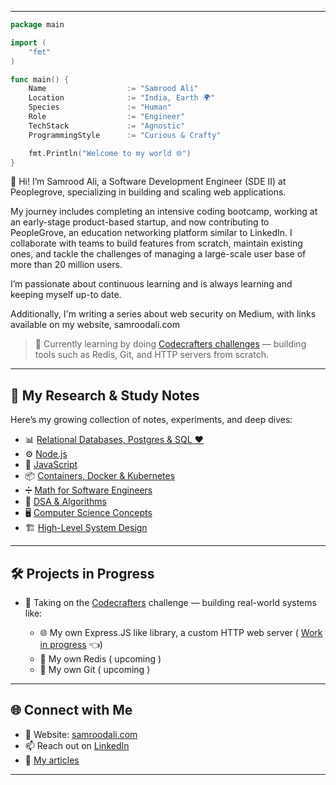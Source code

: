 

---

```go
package main

import (
	"fmt"
)

func main() {
	Name                  := "Samrood Ali"
	Location              := "India, Earth 🌍"
	Species               := "Human"
	Role                  := "Engineer"
	TechStack             := "Agnostic"
	ProgrammingStyle      := "Curious & Crafty"

	fmt.Println("Welcome to my world 🌐")
}
```


👋 Hi! I’m Samrood Ali, a Software Development Engineer (SDE II) at Peoplegrove, specializing in building and scaling web applications. 

My journey includes completing an intensive coding bootcamp, working at an early-stage product-based startup, and now contributing to PeopleGrove, an education networking platform similar to LinkedIn. I collaborate with teams to build features from scratch, maintain existing ones, and tackle the challenges of managing a large-scale user base of more than 20 million users.

I’m passionate about continuous learning and is always learning and keeping myself up-to date. 

Additionally, I'm writing a series about web security on Medium, with links available on my website, samroodali.com

> 🧠 Currently learning by doing [Codecrafters challenges](https://app.codecrafters.io/users/SamroodAli) — building tools such as Redis, Git, and HTTP servers from scratch.

---

## 🧪 My Research & Study Notes

Here’s my growing collection of notes, experiments, and deep dives:

* 📊 [Relational Databases, Postgres & SQL ❤️](https://github.com/SamroodAli/relational-database-research)
* ⚙️ [Node.js](https://github.com/SamroodAli/node-research)
* 🧠 [JavaScript](https://github.com/SamroodAli/javascript-research)
* 📦 [Containers, Docker & Kubernetes](https://github.com/SamroodAli/containers-research)
* ➗ [Math for Software Engineers](https://github.com/SamroodAli/math-research)
* 🧩 [DSA & Algorithms](https://github.com/SamroodAli/problem_solving_dsa_algo_research)
* 🖥️ [Computer Science Concepts](https://github.com/SamroodAli/computer-science-research)
* 🏗️ [High-Level System Design](https://github.com/SamroodAli/system-design-research)

---

## 🛠️ Projects in Progress

* 🚀 Taking on the [Codecrafters](https://app.codecrafters.io/users/SamroodAli) challenge — building real-world systems like:

	* 🌐 My own Express.JS like library, a custom HTTP web server ( [Work in progress](https://github.com/SamroodAli/SamroodAli-codecrafters-http-server-typescript) 👈)
	* 🧰 My own Redis ( upcoming )
	* 🧬 My own Git ( upcoming )

---

## 🌐 Connect with Me

* 🔗 Website: [samroodali.com](https://samroodali.com)
* 📫 Reach out on [LinkedIn](https://www.linkedin.com/in/samrood-ali/)
* 📄 [My articles](https://medium.com/@devsamrood)

---
